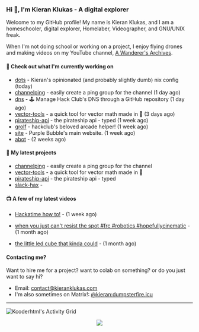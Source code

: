 ### Hi 👋, I'm Kieran Klukas - A digital explorer

Welcome to my GitHub profile! My name is Kieran Klukas, and I am a homeschooler, digital explorer, Homelaber, Videographer, and GNU/UNIX freak.

When I'm not doing school or working on a project, I enjoy flying drones and making videos on my YouTube channel, [A Wanderer's Archives](https://youtube.com/@wanderer.archives).

#### 👷 Check out what I'm currently working on

- [dots](https://github.com/kcoderhtml/dots) - Kieran's opinionated (and probably slightly dumb) nix config (today)
- [channelping](https://github.com/kcoderhtml/channelping) - easily create a ping group for the channel (1 day ago)
- [dns](https://github.com/hackclub/dns) - 🕹 Manage Hack Club's DNS through a GitHub repository (1 day ago)
- [vector-tools](https://github.com/kcoderhtml/vector-tools) - a quick tool for vector math made in 🥟 (3 days ago)
- [pirateship-api](https://github.com/kcoderhtml/pirateship-api) - the pirateship api - typed (1 week ago)
- [grolf](https://github.com/kcoderhtml/grolf) - hackclub's beloved arcade helper! (1 week ago)
- [site](https://github.com/thepurplebubble/site) - Purple Bubble's main website. (1 week ago)
- [abot](https://github.com/kcoderhtml/abot) -  (2 weeks ago)

#### 🌱 My latest projects

- [channelping](https://github.com/kcoderhtml/channelping) - easily create a ping group for the channel
- [vector-tools](https://github.com/kcoderhtml/vector-tools) - a quick tool for vector math made in 🥟
- [pirateship-api](https://github.com/kcoderhtml/pirateship-api) - the pirateship api - typed
- [slack-hax](https://github.com/kcoderhtml/slack-hax) - 

#### 📺 A few of my latest videos

- [Hackatime how to!](https://www.youtube.com/watch?v=eKoD9yyr1To) - (1 week ago)

- [when you just can't resist the spot #frc #robotics #hopefullycinematic](https://www.youtube.com/watch?v=Y7SZ_TDleGM) - (1 month ago)

- [the little led cube that kinda could](https://www.youtube.com/watch?v=um7v7Y04vGw) - (1 month ago)



#### Contacting me?

Want to hire me for a project? want to colab on something? or do you just want to say hi?

- Email: [contact@kieranklukas.com](mailto:contact@kieranklukas.com)
- I'm also sometimes on Matrix!: [@kieran:dumpsterfire.icu](https://matrix.to/#/@kieran.matrix.dumpsterfire.icu)

---

![Kcoderhtml's Activity Grid](https://raw.githubusercontent.com/kcoderhtml/kcoderhtml/output/github-contribution-grid-snake.svg)
<p align="center">
  <img src="https://github-readme-stats.vercel.app/api/wakatime?username=krn&api_domain=waka.hackclub.com&bg_color=1A202C&title_color=2F855A&icon_color=2F855A&text_color=ffffff&custom_title=Hackatime%20Weekly%20Stats&layout=compact">
</p>

